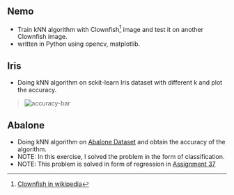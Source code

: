 ## Nemo
- Train kNN algorithm with Clownfish[^1] image and test it on another Clownfish image.
- written in Python using opencv, matplotlib.

## Iris
- Doing kNN algorithm on sckit-learn Iris dataset with different k and plot the accuracy.
> ![accuracy-bar](https://user-images.githubusercontent.com/77120507/152134392-9a379333-3c1c-4396-a2cd-0d52c66e1b20.png)

## Abalone
- Doing kNN algorithm on <a href='https://archive.ics.uci.edu/ml/datasets/abalone'>Abalone Dataset</a> and obtain the accuracy of the algorithm.
- NOTE: In this exercise, I solved the problem in the form of classification.
- NOTE: This problem is solved in form of regression in <a href='https://github.com/BenyaminZojaji/Machine_Learning/tree/main/Assignment37'>Assignment 37</a>


[^1]: <a href='https://en.wikipedia.org/wiki/Amphiprioninae'>Clownfish in wikipedia</a>
